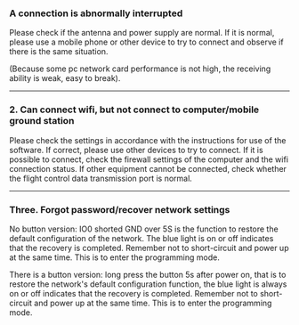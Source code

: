 ### A connection is abnormally interrupted

Please check if the antenna and power supply are normal. If it is normal, please use a mobile phone or other device to try to connect and observe if there is the same situation.

(Because some pc network card performance is not high, the receiving ability is weak, easy to break).

---

### 2. Can connect wifi, but not connect to computer/mobile ground station

Please check the settings in accordance with the instructions for use of the software. If correct, please use other devices to try to connect. If it is possible to connect, check the firewall settings of the computer and the wifi connection status. If other equipment cannot be connected, check whether the flight control data transmission port is normal.

---

### Three. Forgot password/recover network settings

No button version: IO0 shorted GND over 5S is the function to restore the default configuration of the network. The blue light is on or off indicates that the recovery is completed. Remember not to short-circuit and power up at the same time. This is to enter the programming mode.

There is a button version: long press the button 5s after power on, that is to restore the network's default configuration function, the blue light is always on or off indicates that the recovery is completed. Remember not to short-circuit and power up at the same time. This is to enter the programming mode.
